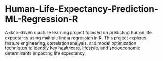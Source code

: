 # Human-Life-Expectancy-Prediction-ML-Regression-R
A data-driven machine learning project focused on predicting human life expectancy using multiple linear regression in R. This project explores feature engineering, correlation analysis, and model optimization techniques to identify key healthcare, lifestyle, and socioeconomic determinants impacting life expectancy.
